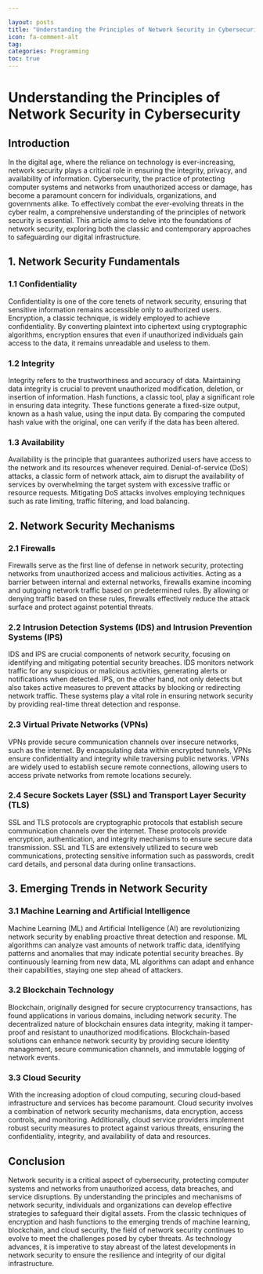 ```yaml
---

layout: posts
title: "Understanding the Principles of Network Security in Cybersecurity"
icon: fa-comment-alt
tag:      
categories: Programming
toc: true
---
```




# Understanding the Principles of Network Security in Cybersecurity

## Introduction

In the digital age, where the reliance on technology is ever-increasing, network security plays a critical role in ensuring the integrity, privacy, and availability of information. Cybersecurity, the practice of protecting computer systems and networks from unauthorized access or damage, has become a paramount concern for individuals, organizations, and governments alike. To effectively combat the ever-evolving threats in the cyber realm, a comprehensive understanding of the principles of network security is essential. This article aims to delve into the foundations of network security, exploring both the classic and contemporary approaches to safeguarding our digital infrastructure.

## 1. Network Security Fundamentals

### 1.1 Confidentiality
Confidentiality is one of the core tenets of network security, ensuring that sensitive information remains accessible only to authorized users. Encryption, a classic technique, is widely employed to achieve confidentiality. By converting plaintext into ciphertext using cryptographic algorithms, encryption ensures that even if unauthorized individuals gain access to the data, it remains unreadable and useless to them.

### 1.2 Integrity
Integrity refers to the trustworthiness and accuracy of data. Maintaining data integrity is crucial to prevent unauthorized modification, deletion, or insertion of information. Hash functions, a classic tool, play a significant role in ensuring data integrity. These functions generate a fixed-size output, known as a hash value, using the input data. By comparing the computed hash value with the original, one can verify if the data has been altered.

### 1.3 Availability
Availability is the principle that guarantees authorized users have access to the network and its resources whenever required. Denial-of-service (DoS) attacks, a classic form of network attack, aim to disrupt the availability of services by overwhelming the target system with excessive traffic or resource requests. Mitigating DoS attacks involves employing techniques such as rate limiting, traffic filtering, and load balancing.

## 2. Network Security Mechanisms

### 2.1 Firewalls
Firewalls serve as the first line of defense in network security, protecting networks from unauthorized access and malicious activities. Acting as a barrier between internal and external networks, firewalls examine incoming and outgoing network traffic based on predetermined rules. By allowing or denying traffic based on these rules, firewalls effectively reduce the attack surface and protect against potential threats.

### 2.2 Intrusion Detection Systems (IDS) and Intrusion Prevention Systems (IPS)
IDS and IPS are crucial components of network security, focusing on identifying and mitigating potential security breaches. IDS monitors network traffic for any suspicious or malicious activities, generating alerts or notifications when detected. IPS, on the other hand, not only detects but also takes active measures to prevent attacks by blocking or redirecting network traffic. These systems play a vital role in ensuring network security by providing real-time threat detection and response.

### 2.3 Virtual Private Networks (VPNs)
VPNs provide secure communication channels over insecure networks, such as the internet. By encapsulating data within encrypted tunnels, VPNs ensure confidentiality and integrity while traversing public networks. VPNs are widely used to establish secure remote connections, allowing users to access private networks from remote locations securely.

### 2.4 Secure Sockets Layer (SSL) and Transport Layer Security (TLS)
SSL and TLS protocols are cryptographic protocols that establish secure communication channels over the internet. These protocols provide encryption, authentication, and integrity mechanisms to ensure secure data transmission. SSL and TLS are extensively utilized to secure web communications, protecting sensitive information such as passwords, credit card details, and personal data during online transactions.

## 3. Emerging Trends in Network Security

### 3.1 Machine Learning and Artificial Intelligence
Machine Learning (ML) and Artificial Intelligence (AI) are revolutionizing network security by enabling proactive threat detection and response. ML algorithms can analyze vast amounts of network traffic data, identifying patterns and anomalies that may indicate potential security breaches. By continuously learning from new data, ML algorithms can adapt and enhance their capabilities, staying one step ahead of attackers.

### 3.2 Blockchain Technology
Blockchain, originally designed for secure cryptocurrency transactions, has found applications in various domains, including network security. The decentralized nature of blockchain ensures data integrity, making it tamper-proof and resistant to unauthorized modifications. Blockchain-based solutions can enhance network security by providing secure identity management, secure communication channels, and immutable logging of network events.

### 3.3 Cloud Security
With the increasing adoption of cloud computing, securing cloud-based infrastructure and services has become paramount. Cloud security involves a combination of network security mechanisms, data encryption, access controls, and monitoring. Additionally, cloud service providers implement robust security measures to protect against various threats, ensuring the confidentiality, integrity, and availability of data and resources.

## Conclusion

Network security is a critical aspect of cybersecurity, protecting computer systems and networks from unauthorized access, data breaches, and service disruptions. By understanding the principles and mechanisms of network security, individuals and organizations can develop effective strategies to safeguard their digital assets. From the classic techniques of encryption and hash functions to the emerging trends of machine learning, blockchain, and cloud security, the field of network security continues to evolve to meet the challenges posed by cyber threats. As technology advances, it is imperative to stay abreast of the latest developments in network security to ensure the resilience and integrity of our digital infrastructure.